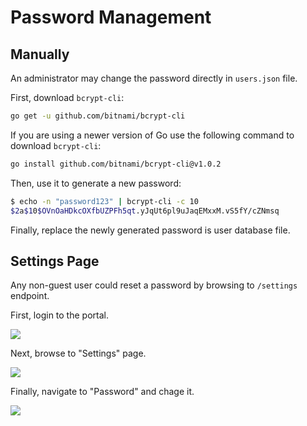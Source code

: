 # Password Management

## Manually

An administrator may change the password directly in `users.json` file.

First, download `bcrypt-cli`:

```bash
go get -u github.com/bitnami/bcrypt-cli
```

If you are using a newer version of Go use the following command to download `bcrypt-cli`:
```bash
go install github.com/bitnami/bcrypt-cli@v1.0.2
```

Then, use it to generate a new password:

```bash
$ echo -n "password123" | bcrypt-cli -c 10
$2a$10$OVnOaHDkcOXfbUZPFh5qt.yJqUt6pl9uJaqEMxxM.vS5fY/cZNmsq
```

Finally, replace the newly generated password is user database file.

## Settings Page

Any non-guest user could reset a password by browsing to `/settings`
endpoint.

First, login to the portal.

![](./images/local_password_change_1.png)

Next, browse to "Settings" page.

![](./images/local_password_change_2.png)

Finally, navigate to "Password" and chage it.

![](./images/local_password_change_3.png)
